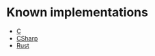 # Known implementations

 - [C](https://github.com/stho32/P001-Console-Linux-C)
 - [CSharp](https://github.com/stho32/P001-Console-Linux-CSharp)
 - [Rust](https://github.com/stho32/P001-Console-Linux-Rust)
